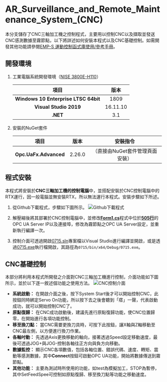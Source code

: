 # AR_Surveillance_and_Remote_Maintenance_System_(CNC)
本分支儲存了CNC三軸加工機之控制程式，主要用以控制CNC以及擷取並發送CNC感測數據至霧節點，以下將詳述如何安裝本程式以及CNC基礎控制。如需開發其他功能請參閱[EMP-S 運動控制函式庫使用/參考手冊](https://github.com/vf19961226/AR_Surveillance_and_Remote_Maintenance_System/tree/CNC/Instruction_Manual)。

## 開發環境
1. 工業電腦系統開發環境（[NISE 3800E-H110](https://www.nexcom.com.tw/Products/industrial-computing-solutions/industrial-fanless-computer/core-i-performance/fanless-pc-fanless-computer-nise-3800e-h110)）

    |**項目**|**版本**|
    |:---:|:---:|
    |**Windows 10 Enterprise LTSC 64bit**|1809|
    |**Visual Studio 2019**|16.11.10|
    |**.NET**|3.1|

2. 安裝的NuGet套件

    |**項目**|**版本**|**安裝指令**
    |:---:|:---:|:---:
    |**Opc.UaFx.Advanced**|2.26.0|（直接由NuGet套件管理頁面安裝）

## 程式安裝
本程式將安裝於**CNC三軸加工機的控制電腦**中，並搭配安裝於CNC控制電腦中的RTX運行，因一般電腦並無安裝RTX，所以無法運行本程式。安裝步驟如下所述。

1. 從Github下載程式，步驟如下圖所示。
![Github下載程式](https://user-images.githubusercontent.com/77768660/189030424-672c1110-4a40-4c50-9e85-15ed9c471914.png)

2. 解壓縮後將其部署於CNC控制電腦中，並修改[**Form1.cs**](https://github.com/vf19961226/AR_Surveillance_and_Remote_Maintenance_System/blob/CNC/0715/Form1.cs)程式中位於[**505行**](https://github.com/vf19961226/AR_Surveillance_and_Remote_Maintenance_System/blob/CNC/0715/Form1.cs#L505)的OPC UA Server IP以及連接埠，修改為霧節點之OPC UA Server設定，並重新執行編譯一次。

3. 控制介面可透過開啟[0715.sln](https://github.com/vf19961226/AR_Surveillance_and_Remote_Maintenance_System/blob/CNC/0715.sln)專案檔以Visual Studio進行編譯並開啟，或是透過[0715.exe](https://github.com/vf19961226/AR_Surveillance_and_Remote_Maintenance_System/blob/CNC/0715/bin/x64/Debug/0715.exe)執行檔開啟，其路徑為`0715/bin/x64/Debug/0715.exe`。

## CNC基礎控制
本部分將利用本程式所開發之介面對CNC三軸加工機進行控制，介面功能如下圖所示，並於以下逐一敘述個功能之使用方法。
![CNC控制介面](https://user-images.githubusercontent.com/77768660/189040822-2e389ff9-ddcc-4ee1-904d-2fb3a37287c6.png)

* **系統啟動：** 在開啟介面之後，按下System Start後才可以開始控制CNC，此按鈕同時綁定Servo On功能，所以按下去之後會聽到「瘩」一聲，代表啟動成功，就可以開始控制CNC了。
* **原點復歸：** 在CNC成功啟動後，建議先進行原點復歸功能，使CNC位置歸零，在開始進行各項功能控制。
* **移至換刀點：** 當CNC需要更換刀具時，可按下此按鈕，讓X軸與Z軸移動至CNC最左側，以方便進行換刀作業。
* **各軸吋動：** 先透過Axis更換移動的軸向，接著透過Speed設定移動速度，最後可透過JOG+與JOG-控制各軸往正方向與負方向移動。
* **數據監控：** 顯示CNC各項數值，包括各軸位置、錯誤代碼、速度、轉矩、震動等感測數據，其中**Connect**按鈕可啟動OPC UA功能，開始將數據傳送到霧節點。
* **其他功能：** 主要為測試時所使用的功能，如test為模擬加工，STOP為暫停，其中SetFeedSpee可控制如原點復歸、移至換刀點等功能之移動速度。
